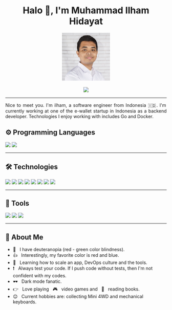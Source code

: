 <h1 align='center'> Halo 👋, I'm Muhammad Ilham Hidayat </h1>

<p align="center">
  <img src="https://github.com/milhamh95/milhamh95/blob/master/img/muhammad-ilham-hidayat.jpg" width="150" height="150">
  <br><br>
  <a href="https://milhamh95.bio.link/"><img src="https://img.shields.io/badge/Contact-2962FF?style=for-the-badge&logoColor=white"></a>
  <hr>
</p>

<p align="justify">
Nice to meet you. I'm ilham, a software engineer from Indonesia 🇮🇩. I'm currently working at one of the e-wallet startup in Indonesia as a backend developer. Technologies I enjoy working with includes Go and Docker.
</p>

## ⚙️ Programming Languages

<p align="left">
  <img src="https://img.shields.io/badge/Go-00ADD8?style=for-the-badge&logo=go&logoColor=white">
  <img src="https://img.shields.io/badge/Node.js-43853D?style=for-the-badge&logo=node.js&logoColor=white">
  <hr>
</p>

## 🛠️ Technologies

<p align="left">
  <img src="https://img.shields.io/badge/OpenAPI-43853D?style=for-the-badge&logoColor=white">
  <img src="https://img.shields.io/badge/GraphQl-E10098?style=for-the-badge&logo=graphql&logoColor=white">
  <img src="https://img.shields.io/badge/MySQL-00000F?style=for-the-badge&logo=mysql&logoColor=white">
  <img src="https://img.shields.io/badge/PostgreSQL-316192?style=for-the-badge&logo=postgresql&logoColor=white">
  <img src="https://img.shields.io/badge/MongoDB-4EA94B?style=for-the-badge&logo=mongodb&logoColor=white">
  <img src="https://img.shields.io/badge/redis-%23DD0031.svg?&style=for-the-badge&logo=redis&logoColor=white">
  <img src="https://img.shields.io/badge/Apache_Kafka-231F20?style=for-the-badge&logo=apache-kafka&logoColor=white">
  <img src="https://img.shields.io/badge/Git-F05032?style=for-the-badge&logo=git&logoColor=white">
  <hr>
</p>

## 🧰 Tools

<p align="left">
  <img src="https://img.shields.io/badge/Docker-2CA5E0?style=for-the-badge&logo=docker&logoColor=white">
  <img src="https://img.shields.io/badge/Git-F05032?style=for-the-badge&logo=git&logoColor=white">
  <img src="https://img.shields.io/badge/Jira-0052CC?style=for-the-badge&logo=Jira&logoColor=white">
  <hr>
</p>

## 📖 About Me

- 👀 &nbsp; I have deuteranopia (red - green color blindness).
- 👍 &nbsp; Interestingly, my favorite color is red and blue.
- 🧠 &nbsp; Learning how to scale an app, DevOps culture and the tools.
- ❗ &nbsp; Always test your code. If I push code without tests, then I'm not confident with my codes.
- 🕶 &nbsp; Dark mode fanatic.
- 👉 &nbsp; Love playing  &nbsp; 🎮  &nbsp; video games and  &nbsp; 📖 &nbsp; reading books.
- 😌 &nbsp; Current hobbies are: collecting Mini 4WD and mechanical keyboards.
